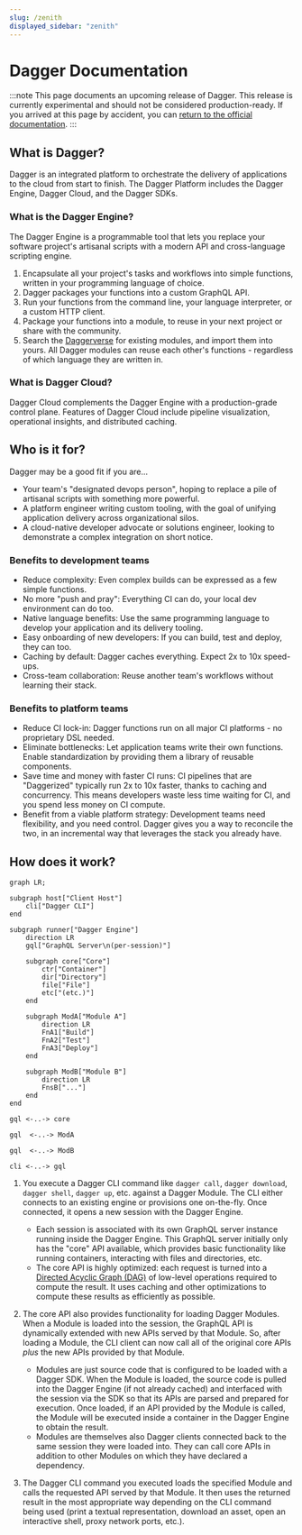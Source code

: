 ```yaml
---
slug: /zenith
displayed_sidebar: "zenith"
---
```


# Dagger Documentation

:::note
This page documents an upcoming release of Dagger. This release
is currently experimental and should not be considered production-ready. If you
arrived at this page by accident, you can [return to the official
documentation](https://docs.dagger.io/).
:::

## What is Dagger?

Dagger is an integrated platform to orchestrate the delivery of applications to the cloud from start to finish. The Dagger Platform includes the Dagger Engine, Dagger Cloud, and the Dagger SDKs.

### What is the Dagger Engine?

The Dagger Engine is a programmable tool that lets you replace your software project's artisanal scripts with a modern API and cross-language scripting engine.

1. Encapsulate all your project's tasks and workflows into simple functions, written in your programming language of choice.
2. Dagger packages your functions into a custom GraphQL API.
3. Run your functions from the command line, your language interpreter, or a custom HTTP client.
4. Package your functions into a module, to reuse in your next project or share with the community.
5. Search the [Daggerverse](https://daggerverse.dev) for existing modules, and import them into yours. All Dagger modules can reuse each other's functions - regardless of which language they are written in.

### What is Dagger Cloud?

Dagger Cloud complements the Dagger Engine with a production-grade control plane. Features of Dagger Cloud include pipeline visualization, operational insights, and distributed caching.

## Who is it for?

Dagger may be a good fit if you are...

- Your team's "designated devops person", hoping to replace a pile of artisanal scripts with something more powerful.
- A platform engineer writing custom tooling, with the goal of unifying application delivery across organizational silos.
- A cloud-native developer advocate or solutions engineer, looking to demonstrate a complex integration on short notice.

### Benefits to development teams

- Reduce complexity: Even complex builds can be expressed as a few simple functions.
- No more "push and pray": Everything CI can do, your local dev environment can do too.
- Native language benefits: Use the same programming language to develop your application and its delivery tooling.
- Easy onboarding of new developers: If you can build, test and deploy, they can too.
- Caching by default: Dagger caches everything. Expect 2x to 10x speed-ups.
- Cross-team collaboration: Reuse another team's workflows without learning their stack.

### Benefits to platform teams

- Reduce CI lock-in: Dagger functions run on all major CI platforms - no proprietary DSL needed.
- Eliminate bottlenecks: Let application teams write their own functions. Enable standardization by providing them a library of reusable components.
- Save time and money with faster CI runs: CI pipelines that are "Daggerized" typically run 2x to 10x faster, thanks to caching and concurrency. This means developers waste less time waiting for CI, and you spend less money on CI compute.
- Benefit from a viable platform strategy: Development teams need flexibility, and you need control. Dagger gives you a way to reconcile the two, in an incremental way that leverages the stack you already have.

## How does it work?

```mermaid
graph LR;

subgraph host["Client Host"]
    cli["Dagger CLI"]
end

subgraph runner["Dagger Engine"]
    direction LR
    gql["GraphQL Server\n(per-session)"]

    subgraph core["Core"]
        ctr["Container"]
        dir["Directory"]
        file["File"]
        etc["(etc.)"]
    end

    subgraph ModA["Module A"]
        direction LR
        FnA1["Build"]
        FnA2["Test"]
        FnA3["Deploy"]
    end

    subgraph ModB["Module B"]
        direction LR
        FnsB["..."]
    end
end

gql <-..-> core

gql  <-..-> ModA

gql  <-..-> ModB

cli <-..-> gql
```

1. You execute a Dagger CLI command like `dagger call`, `dagger download`, `dagger shell`, `dagger up`, etc. against a Dagger Module. The CLI either connects to an existing engine or provisions one on-the-fly. Once connected, it opens a new session with the Dagger Engine.

   - Each session is associated with its own GraphQL server instance running inside the Dagger Engine. This GraphQL server initially only has the "core" API available, which provides basic functionality like running containers, interacting with files and directories, etc.
   - The core API is highly optimized: each request is turned into a [Directed Acyclic Graph (DAG)](https://en.wikipedia.org/wiki/Directed_acyclic_graph) of low-level operations required to compute the result. It uses caching and other optimizations to compute these results as efficiently as possible.

1. The core API also provides functionality for loading Dagger Modules. When a Module is loaded into the session, the GraphQL API is dynamically extended with new APIs served by that Module. So, after loading a Module, the CLI client can now call all of the original core APIs _plus_ the new APIs provided by that Module.

   - Modules are just source code that is configured to be loaded with a Dagger SDK. When the Module is loaded, the source code is pulled into the Dagger Engine (if not already cached) and interfaced with the session via the SDK so that its APIs are parsed and prepared for execution. Once loaded, if an API provided by the Module is called, the Module will be executed inside a container in the Dagger Engine to obtain the result.
   - Modules are themselves also Dagger clients connected back to the same session they were loaded into. They can call core APIs in addition to other Modules on which they have declared a dependency.

1. The Dagger CLI command you executed loads the specified Module and calls the requested API served by that Module. It then uses the returned result in the most appropriate way depending on the CLI command being used (print a textual representation, download an asset, open an interactive shell, proxy network ports, etc.).
